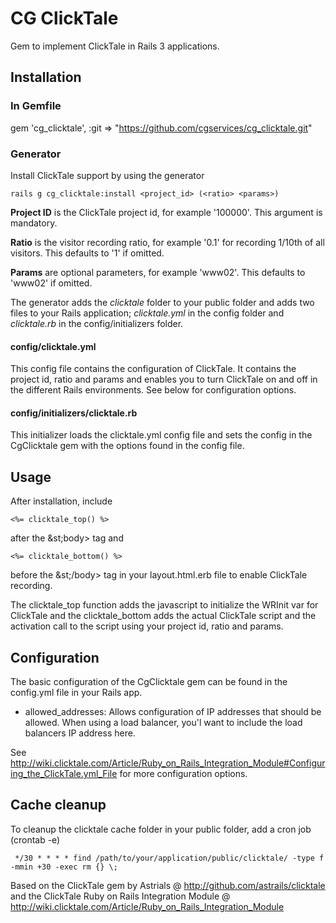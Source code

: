 # CG ClickTale
Gem to implement ClickTale in Rails 3 applications.

## Installation
### In Gemfile
gem 'cg_clicktale', :git => "https://github.com/cgservices/cg_clicktale.git"

### Generator
Install ClickTale support by using the generator

    rails g cg_clicktale:install <project_id> (<ratio> <params>)

**Project ID** is the ClickTale project id, for example '100000'. This argument is mandatory.

**Ratio** is the visitor recording ratio, for example '0.1' for recording 1/10th of all visitors. This defaults to '1' if omitted.

**Params** are optional parameters, for example 'www02'. This defaults to 'www02' if omitted.

The generator adds the *clicktale* folder to your public folder and adds two files to your Rails application; *clicktale.yml* in the config folder and *clicktale.rb* in the config/initializers folder.

#### config/clicktale.yml
This config file contains the configuration of ClickTale. It contains the project id, ratio and params and enables you to turn ClickTale on and off in the different Rails environments. See below for configuration options.

#### config/initializers/clicktale.rb
This initializer loads the clicktale.yml config file and sets the config in the CgClicktale gem with the options found in the config file.

## Usage
After installation, include

    <%= clicktale_top() %>

after the &st;body&gt; tag and

    <%= clicktale_bottom() %>

before the &st;/body&gt; tag in your layout.html.erb file to enable ClickTale recording.

The clicktale_top function adds the javascript to initialize the WRInit var for ClickTale and the clicktale_bottom adds the actual ClickTale script and the activation call to the script using your project id, ratio and params.

## Configuration
The basic configuration of the CgClicktale gem can be found in the config.yml file in your Rails app.

* allowed_addresses: Allows configuration of IP addresses that should be allowed. When using a load balancer, you'l want to include the load balancers IP address here.

See http://wiki.clicktale.com/Article/Ruby_on_Rails_Integration_Module#Configuring_the_ClickTale.yml_File for more configuration options.

## Cache cleanup
To cleanup the clicktale cache folder in your public folder, add a cron job (crontab -e)

     */30 * * * * find /path/to/your/application/public/clicktale/ -type f -mmin +30 -exec rm {} \;


Based on the ClickTale gem by Astrials @ http://github.com/astrails/clicktale and the ClickTale Ruby on Rails Integration Module @ http://wiki.clicktale.com/Article/Ruby_on_Rails_Integration_Module
